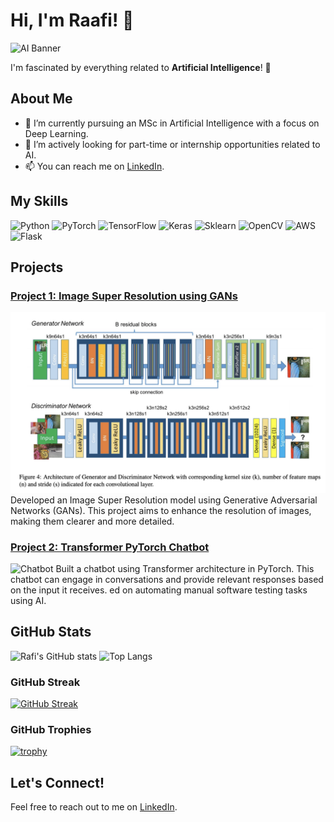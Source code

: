 # Hi, I'm Raafi! 👋

![AI Banner](https://media.giphy.com/media/26ufdipQqU2lhNA4g/giphy.gif)

I'm fascinated by everything related to **Artificial Intelligence**! 🤖

## About Me

- 🌱 I’m currently pursuing an MSc in Artificial Intelligence with a focus on Deep Learning.
- 💞️ I’m actively looking for part-time or internship opportunities related to AI.
- 📫 You can reach me on [LinkedIn](https://www.linkedin.com/in/rafiahmed-patel-bb2954202/).

## My Skills
![Python](https://img.shields.io/badge/Python-3776AB?style=for-the-badge&logo=python&logoColor=white)
![PyTorch](https://img.shields.io/badge/PyTorch-EE4C2C?style=for-the-badge&logo=pytorch&logoColor=white)
![TensorFlow](https://img.shields.io/badge/TensorFlow-FF6F00?style=for-the-badge&logo=tensorflow&logoColor=white)
![Keras](https://img.shields.io/badge/Keras-D00000?style=for-the-badge&logo=keras&logoColor=white)
![Sklearn](https://img.shields.io/badge/Sklearn-F7931E?style=for-the-badge&logo=scikit-learn&logoColor=white)
![OpenCV](https://img.shields.io/badge/OpenCV-5C3EE8?style=for-the-badge&logo=opencv&logoColor=white)
![AWS](https://img.shields.io/badge/AWS-232F3E?style=for-the-badge&logo=amazon-aws&logoColor=white)
![Flask](https://img.shields.io/badge/Flask-000000?style=for-the-badge&logo=flask&logoColor=white)

## Projects

### [Project 1: Image Super Resolution using GANs](https://github.com/rafipatel/Image-Super-Resolution-using-GANs)
![Image Super Resolution](https://github.com/rafipatel/Image-Super-Resolution-using-GANs/raw/main/architecture.jpg)
Developed an Image Super Resolution model using Generative Adversarial Networks (GANs). This project aims to enhance the resolution of images, making them clearer and more detailed.

### [Project 2: Transformer PyTorch Chatbot](https://github.com/rafipatel/transformer-pytorch-chatbot)
![Chatbot](https://miro.medium.com/max/1400/1*BHzGVskWGS_3jEcYYi6miQ.png)
Built a chatbot using Transformer architecture in PyTorch. This chatbot can engage in conversations and provide relevant responses based on the input it receives.
ed on automating manual software testing tasks using AI. 
<!---
rafipatel/rafipatel is a ✨ special ✨ repository because its `README.md` (this file) appears on your GitHub profile.
You can click the Preview link to take a look at your changes.
--->

## GitHub Stats
![Rafi's GitHub stats](https://github-readme-stats.vercel.app/api?username=rafipatel&show_icons=true&theme=radical)
![Top Langs](https://github-readme-stats.vercel.app/api/top-langs/?username=rafipatel&layout=compact&theme=radical)
### GitHub Streak
[![GitHub Streak](https://github-readme-streak-stats.herokuapp.com/?user=rafipatel&theme=radical)](https://git.io/streak-stats)

### GitHub Trophies
[![trophy](https://github-profile-trophy.vercel.app/?username=rafipatel&theme=radical&no-frame=true&margin-w=15)](https://github.com/ryo-ma/github-profile-trophy)

<!---
rafipatel/rafipatel is a ✨ special ✨ repository because its `README.md` (this file) appears on your GitHub profile.
You can click the Preview link to take a look at your changes.
--->

## Let's Connect!
Feel free to reach out to me on [LinkedIn](https://www.linkedin.com/in/rafiahmed-patel-bb2954202/).
